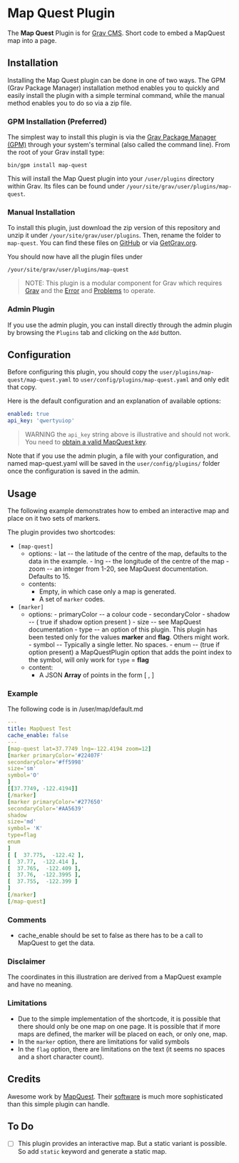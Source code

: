 # Map Quest Plugin

The **Map Quest** Plugin is for [Grav CMS](http://github.com/getgrav/grav). Short code to embed a MapQuest map into a page.

## Installation

Installing the Map Quest plugin can be done in one of two ways. The GPM (Grav Package Manager) installation method enables you to quickly and easily install the plugin with a simple terminal command, while the manual method enables you to do so via a zip file.

### GPM Installation (Preferred)

The simplest way to install this plugin is via the [Grav Package Manager (GPM)](http://learn.getgrav.org/advanced/grav-gpm) through your system's terminal (also called the command line).  From the root of your Grav install type:

    bin/gpm install map-quest

This will install the Map Quest plugin into your `/user/plugins` directory within Grav. Its files can be found under `/your/site/grav/user/plugins/map-quest`.

### Manual Installation

To install this plugin, just download the zip version of this repository and unzip it under `/your/site/grav/user/plugins`. Then, rename the folder to `map-quest`. You can find these files on [GitHub](https://github.com/finanalyst/grav-plugin-map-quest) or via [GetGrav.org](http://getgrav.org/downloads/plugins#extras).

You should now have all the plugin files under

    /your/site/grav/user/plugins/map-quest

> NOTE: This plugin is a modular component for Grav which requires [Grav](http://github.com/getgrav/grav) and the [Error](https://github.com/getgrav/grav-plugin-error) and [Problems](https://github.com/getgrav/grav-plugin-problems) to operate.

### Admin Plugin

If you use the admin plugin, you can install directly through the admin plugin by browsing the `Plugins` tab and clicking on the `Add` button.

## Configuration

Before configuring this plugin, you should copy the `user/plugins/map-quest/map-quest.yaml` to `user/config/plugins/map-quest.yaml` and only edit that copy.

Here is the default configuration and an explanation of available options:

```yaml
enabled: true
api_key: 'qwertyuiop'
```
> WARNING the `api_key` string above is illustrative and should not work. You need to [obtain a valid MapQuest key](https://developer.mapquest.com/user/register).

Note that if you use the admin plugin, a file with your configuration, and named map-quest.yaml will be saved in the `user/config/plugins/` folder once the configuration is saved in the admin.

## Usage

The following example demonstrates how to embed an interactive map and place on it two sets of markers.

The plugin provides two shortcodes:
- `[map-quest]`
    - options:
            - lat -- the latitude of the centre of the map, defaults to the data in the example.
            - lng -- the longitude of the centre of the map
            - zoom -- an integer from 1-20, see MapQuest documentation. Defaults to 15.
    - contents:
        - Empty, in which case only a map is generated.
        - A set of `marker` codes.
- `[marker]`
    - options:
            - primaryColor -- a colour code
            - secondaryColor
            - shadow -- ( true if shadow option present )
            - size  -- see MapQuest documentation
            - type -- an option of this plugin. This plugin has been tested only for the values **marker** and **flag**. Others might work.
            - symbol -- Typically a single letter. No spaces.
            - enum -- (true if option present) a MapQuestPlugin option that adds the point index to the symbol, will only work for `type` = **flag**
    - content:
        - A JSON **Array** of points in the form [ <latitude>, <longitude> ]

### Example
The following code is in <path to grav>/user/map/default.md
```yaml
---
title: MapQuest Test
cache_enable: false
---
[map-quest lat=37.7749 lng=-122.4194 zoom=12]
[marker primaryColor='#22407F'
secondaryColor='#ff5998'
size='sm'
symbol='O'
]
[[37.7749, -122.4194]]
[/marker]
[marker primaryColor='#277650'
secondaryColor='#AA5639'
shadow
size='md'
symbol= 'K'
type=flag
enum
]
[ [  37.775,  -122.42 ],
[  37.77,  -122.414 ],
[  37.765,  -122.409 ],
[  37.76,  -122.3995 ],
[  37.755,  -122.399 ]
]
[/marker]
[/map-quest]

```
### Comments
- cache_enable should be set to false as there has to be a call to MapQuest to get the data.

### Disclaimer
The coordinates in this illustration are derived from a MapQuest example and have no meaning.

### Limitations
- Due to the simple implementation of the shortcode, it is possible that there should only be one map on one page. It is possible that if more maps are defined, the marker will be placed on each, or only one, map.
- In the `marker` option, there are limitations for valid symbols
- In the `flag` option, there are limitations on the text (it seems no spaces and a short character count).

## Credits

Awesome work by [MapQuest](https://www.mapquest.com). Their [software](https://developer.mapquest.com) is much more sophisticated than this simple plugin can handle.

## To Do

- [ ] This plugin provides an interactive map. But a static variant is possible. So add `static` keyword and generate a static map.
